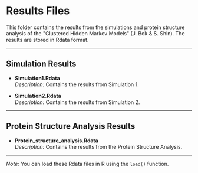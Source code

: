 # Results Files

This folder contains the results from the simulations and protein structure analysis of the "Clustered Hidden Markov Models" (J. Bok & S. Shin). The results are stored in Rdata format.

---

## Simulation Results

- **Simulation1.Rdata**  
  *Description:* Contains the results from Simulation 1.

- **Simulation2.Rdata**  
  *Description:* Contains the results from Simulation 2.

---

## Protein Structure Analysis Results

- **Protein_structure_analysis.Rdata**  
  *Description:* Contains the results from the Protein Structure Analysis.

---

*Note:* You can load these Rdata files in R using the `load()` function.
